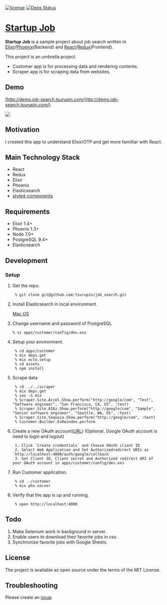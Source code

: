 [![license](https://img.shields.io/github/license/mashape/apistatus.svg)](https://github.com/tsurupin/job_search/blob/master/LICENSE)
[![Deps Status](https://beta.hexfaktor.org/badge/all/github/tsurupin/job_search.svg)](https://beta.hexfaktor.org/github/tsurupin/job_search)

# [Startup Job](http://demo.job-search.tsurupin.com/)


**Startup Job** is a sample project about job search written in [Elixir](http://elixir-lang.org/)/[Phoenix](http://www.phoenixframework.org/)(Backend) and [React](https://facebook.github.io/react/)/[Redux](http://redux.js.org/)(Frontend).
 
This project is an umbrella project.
 - Customer app is for processing data and rendering contents. 
 - Scraper app is for scraping data from websites.
 

Demo
-------
[http://demo.job-search.tsurupin.com/](ttp://demo.job-search.tsurupin.com/)

![](https://cloud.githubusercontent.com/assets/1782169/26284819/c05013f8-3df8-11e7-908b-3907c284aa92.gif)

Motivation
-------
I created this app to understand Elixir/OTP and get more familliar with React.

Main Technology Stack
-------
* React
* Redux
* Elixir
* Phoenix
* Elasticsearch
* [styled-components](https://styled-components.com/)


Requirements
-------
- Elixir 1.4+
- Phoenix 1.3+
- Node 7.0+
- PostgreSQL 9.4+
- Elasticsearch


Development
--------

### Setup
1. Get the repo.

        % git clone git@github.com:tsurupin/job_search.git
        
2. Install Elasticsearch in local environment.

   [Mac OS](https://chartio.com/resources/tutorials/how-to-install-elasticsearch-on-mac-os-x/)

3. Change username and password of PostgreSQL 

       % vi apps/customer/config/dev.exs
        
3. Setup your environment.

        % cd apps/customer
        % mix deps.get
        % mix ecto.setup
        % cd assets
        % npm install 
        
        
4. Scrape data 

        % cd ../../scraper         
        % mix deps.get 
        % iex -S mix
        % Scraper.Site.Accel.Show.perform("http://google/com", "Test", "Software engineer", "San Francisco, CA, US", :test)
        % Scraper.Site.A16z.Show.perform("http://google/com", "Sample", "Senior software engineer", "Seattle, WA, US", :test)
        % Scraper.Site.Sequoia.Show.perform("http://google/com", :test)
        % Customer.Builder.EsReindex.perform  
        
5. Create a new OAuth account([URL](https://console.developers.google.com/apis/credentials)) (Optional. Google OAuth account is need to login and logout)

        1. Click `Create credentials` and Choose OAuth client ID
        2. Select Web Application and Set Authorizedredirect URIs as `http://localhost:4000/auth/google/callback`
        3. Set Client ID, Client secret and Authorized redirect URI of your OAuth account in apps/customer/config/dev.exs
        
        
6. Run Customer application.

        % cd ../customer
        % mix phx.server

7. Verify that the app is up and running.

        % open http://localhost:4000

Todo
-------
 1. Make Selenium work in background in server.
 2. Enable users to download their favorite jobs in csv.
 3. Synchronize favorite jobs with Google Sheets.


License
-------
 The project is available as open source under the terms of the MIT License.


Troubleshooting
-------
 Please create an [issue](https://github.com/tsurupin/job_search/issues).